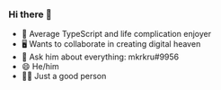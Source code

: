 ### Hi there 👋

- 🔭 Average TypeScript and life complication enjoyer
- 🖥 Wants to collaborate in creating digital heaven
- 💬 Ask him about everything: mkrkru#9956
- 😄 He/him
- 👐🏻 Just a good person
